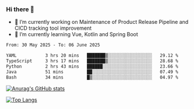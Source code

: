 ### Hi there 👋

- 🔭 I’m currently working on Maintenance of Product Release Pipeline and CICD tracking tool improvement
- 🌱 I’m currently learning Vue, Kotlin and Spring Boot

<!--START_SECTION:waka-->

```txt
From: 30 May 2025 - To: 06 June 2025

YAML           3 hrs 20 mins   ███████▒░░░░░░░░░░░░░░░░░   29.12 %
TypeScript     3 hrs 17 mins   ███████▒░░░░░░░░░░░░░░░░░   28.68 %
Python         2 hrs 43 mins   ██████░░░░░░░░░░░░░░░░░░░   23.66 %
Java           51 mins         ██░░░░░░░░░░░░░░░░░░░░░░░   07.49 %
Bash           34 mins         █▒░░░░░░░░░░░░░░░░░░░░░░░   04.97 %
```

<!--END_SECTION:waka-->

[![Anurag's GitHub stats](https://github-readme-stats.vercel.app/api?username=yunhao981&show_icons=true&theme=solarized-dark)](https://github.com/anuraghazra/github-readme-stats)

[![Top Langs](https://github-readme-stats.vercel.app/api/top-langs/?username=yunhao981&theme=solarized-dark&layout=compact)](https://github.com/anuraghazra/github-readme-stats)

<!--
**yunhao981/yunhao981** is a ✨ _special_ ✨ repository because its `README.md` (this file) appears on your GitHub profile.

Here are some ideas to get you started:

- 🔭 I’m currently working on Maintenance of Release Pipeline and CICD tracking tool improvement
- 🌱 I’m currently learning Vue, Kotlin and Spring Boot
- 👯 I’m looking to collaborate on ...
- 🤔 I’m looking for help with ...
- 💬 Ask me about ...
- 📫 How to reach me: ...
- 😄 Pronouns: ...
- ⚡ Fun fact: ...
-->


